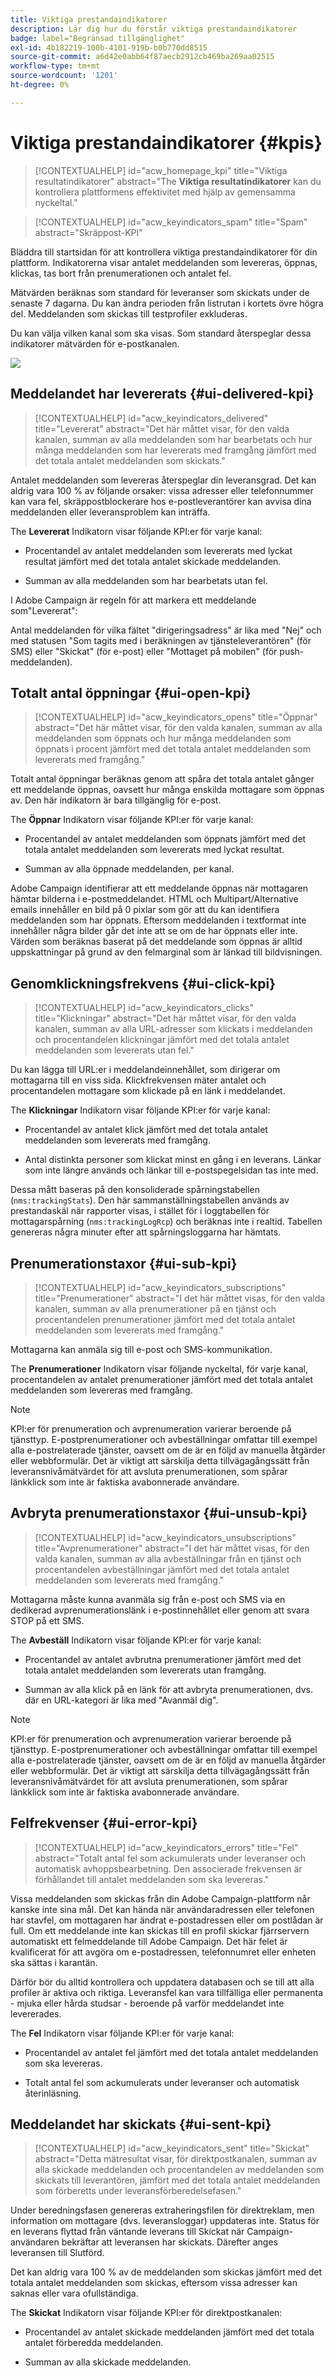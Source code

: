 ```yaml
---
title: Viktiga prestandaindikatorer
description: Lär dig hur du förstår viktiga prestandaindikatorer
badge: label="Begränsad tillgänglighet"
exl-id: 4b182219-100b-4101-919b-b0b770dd8515
source-git-commit: a6d42e0abb64f87aecb2912cb469ba269aa02515
workflow-type: tm+mt
source-wordcount: '1201'
ht-degree: 0%

---
```


# Viktiga prestandaindikatorer {#kpis}

>[!CONTEXTUALHELP]
>id="acw_homepage_kpi"
>title="Viktiga resultatindikatorer"
>abstract="The **Viktiga resultatindikatorer** kan du kontrollera plattformens effektivitet med hjälp av gemensamma nyckeltal."

>[!CONTEXTUALHELP]
>id="acw_keyindicators_spam"
>title="Spam"
>abstract="Skräppost-KPI"

Bläddra till startsidan för att kontrollera viktiga prestandaindikatorer för din plattform. Indikatorerna visar antalet meddelanden som levereras, öppnas, klickas, tas bort från prenumerationen och antalet fel.

Mätvärden beräknas som standard för leveranser som skickats under de senaste 7 dagarna. Du kan ändra perioden från listrutan i kortets övre högra del. Meddelanden som skickas till testprofiler exkluderas.

Du kan välja vilken kanal som ska visas. Som standard återspeglar dessa indikatorer mätvärden för e-postkanalen.

![](assets/kpi.png)

## Meddelandet har levererats {#ui-delivered-kpi}

>[!CONTEXTUALHELP]
>id="acw_keyindicators_delivered"
>title="Levererat"
>abstract="Det här måttet visar, för den valda kanalen, summan av alla meddelanden som har bearbetats och hur många meddelanden som har levererats med framgång jämfört med det totala antalet meddelanden som skickats."

Antalet meddelanden som levereras återspeglar din leveransgrad. Det kan aldrig vara 100 % av följande orsaker: vissa adresser eller telefonnummer kan vara fel, skräppostblockerare hos e-postleverantörer kan avvisa dina meddelanden eller leveransproblem kan inträffa.

The **Levererat** Indikatorn visar följande KPI:er för varje kanal:

* Procentandel av antalet meddelanden som levererats med lyckat resultat jämfört med det totala antalet skickade meddelanden.

* Summan av alla meddelanden som har bearbetats utan fel.

I Adobe Campaign är regeln för att markera ett meddelande som&quot;Levererat&quot;:

Antal meddelanden för vilka fältet &quot;dirigeringsadress&quot; är lika med &quot;Nej&quot; och med statusen &quot;Som tagits med i beräkningen av tjänsteleverantören&quot; (för SMS) eller &quot;Skickat&quot; (för e-post) eller &quot;Mottaget på mobilen&quot; (för push-meddelanden).


## Totalt antal öppningar {#ui-open-kpi}

>[!CONTEXTUALHELP]
>id="acw_keyindicators_opens"
>title="Öppnar"
>abstract="Det här måttet visar, för den valda kanalen, summan av alla meddelanden som öppnats och hur många meddelanden som öppnats i procent jämfört med det totala antalet meddelanden som levererats med framgång."

Totalt antal öppningar beräknas genom att spåra det totala antalet gånger ett meddelande öppnas, oavsett hur många enskilda mottagare som öppnas av. Den här indikatorn är bara tillgänglig för e-post.

The **Öppnar** Indikatorn visar följande KPI:er för varje kanal:

* Procentandel av antalet meddelanden som öppnats jämfört med det totala antalet meddelanden som levererats med lyckat resultat.

* Summan av alla öppnade meddelanden, per kanal.

Adobe Campaign identifierar att ett meddelande öppnas när mottagaren hämtar bilderna i e-postmeddelandet. HTML och Multipart/Alternative emails innehåller en bild på 0 pixlar som gör att du kan identifiera meddelanden som har öppnats. Eftersom meddelanden i textformat inte innehåller några bilder går det inte att se om de har öppnats eller inte. Värden som beräknas baserat på det meddelande som öppnas är alltid uppskattningar på grund av den felmarginal som är länkad till bildvisningen.



## Genomklickningsfrekvens {#ui-click-kpi}

>[!CONTEXTUALHELP]
>id="acw_keyindicators_clicks"
>title="Klickningar"
>abstract="Det här måttet visar, för den valda kanalen, summan av alla URL-adresser som klickats i meddelanden och procentandelen klickningar jämfört med det totala antalet meddelanden som levererats utan fel."

Du kan lägga till URL:er i meddelandeinnehållet, som dirigerar om mottagarna till en viss sida. Klickfrekvensen mäter antalet och procentandelen mottagare som klickade på en länk i meddelandet.

The **Klickningar** Indikatorn visar följande KPI:er för varje kanal:

* Procentandel av antalet klick jämfört med det totala antalet meddelanden som levererats med framgång.

* Antal distinkta personer som klickat minst en gång i en leverans. Länkar som inte längre används och länkar till e-postspegelsidan tas inte med.

Dessa mått baseras på den konsoliderade spårningstabellen (`nms:trackingStats`). Den här sammanställningstabellen används av prestandaskäl när rapporter visas, i stället för i loggtabellen för mottagarspårning (`nms:trackingLogRcp`) och beräknas inte i realtid. Tabellen genereras några minuter efter att spårningsloggarna har hämtats.


## Prenumerationstaxor {#ui-sub-kpi}

>[!CONTEXTUALHELP]
>id="acw_keyindicators_subscriptions"
>title="Prenumerationer"
>abstract="I det här måttet visas, för den valda kanalen, summan av alla prenumerationer på en tjänst och procentandelen prenumerationer jämfört med det totala antalet meddelanden som levererats med framgång."


Mottagarna kan anmäla sig till e-post och SMS-kommunikation.

The **Prenumerationer** Indikatorn visar följande nyckeltal, för varje kanal, procentandelen av antalet prenumerationer jämfört med det totala antalet meddelanden som levereras med framgång.


>[!NOTE]
>
> KPI:er för prenumeration och avprenumeration varierar beroende på tjänsttyp. E-postprenumerationer och avbeställningar omfattar till exempel alla e-postrelaterade tjänster, oavsett om de är en följd av manuella åtgärder eller webbformulär. Det är viktigt att särskilja detta tillvägagångssätt från leveransnivåmätvärdet för att avsluta prenumerationen, som spårar länkklick som inte är faktiska avabonnerade användare.

## Avbryta prenumerationstaxor {#ui-unsub-kpi}

>[!CONTEXTUALHELP]
>id="acw_keyindicators_unsubscriptions"
>title="Avprenumerationer"
>abstract="I det här måttet visas, för den valda kanalen, summan av alla avbeställningar från en tjänst och procentandelen avbeställningar jämfört med det totala antalet meddelanden som levererats med framgång."


Mottagarna måste kunna avanmäla sig från e-post och SMS via en dedikerad avprenumerationslänk i e-postinnehållet eller genom att svara STOP på ett SMS.

The **Avbeställ** Indikatorn visar följande KPI:er för varje kanal:

* Procentandel av antalet avbrutna prenumerationer jämfört med det totala antalet meddelanden som levererats utan framgång.

* Summan av alla klick på en länk för att avbryta prenumerationen, dvs. där en URL-kategori är lika med &quot;Avanmäl dig&quot;.


>[!NOTE]
>
> KPI:er för prenumeration och avprenumeration varierar beroende på tjänsttyp. E-postprenumerationer och avbeställningar omfattar till exempel alla e-postrelaterade tjänster, oavsett om de är en följd av manuella åtgärder eller webbformulär. Det är viktigt att särskilja detta tillvägagångssätt från leveransnivåmätvärdet för att avsluta prenumerationen, som spårar länkklick som inte är faktiska avabonnerade användare.

## Felfrekvenser {#ui-error-kpi}

>[!CONTEXTUALHELP]
>id="acw_keyindicators_errors"
>title="Fel"
>abstract="Totalt antal fel som ackumulerats under leveranser och automatisk avhoppsbearbetning. Den associerade frekvensen är förhållandet till antalet meddelanden som ska levereras."

Vissa meddelanden som skickas från din Adobe Campaign-plattform når kanske inte sina mål. Det kan hända när användaradressen eller telefonen har stavfel, om mottagaren har ändrat e-postadressen eller om postlådan är full. Om ett meddelande inte kan skickas till en profil skickar fjärrservern automatiskt ett felmeddelande till Adobe Campaign. Det här felet är kvalificerat för att avgöra om e-postadressen, telefonnumret eller enheten ska sättas i karantän.

Därför bör du alltid kontrollera och uppdatera databasen och se till att alla profiler är aktiva och riktiga. Leveransfel kan vara tillfälliga eller permanenta - mjuka eller hårda studsar - beroende på varför meddelandet inte levererades.

The **Fel** Indikatorn visar följande KPI:er för varje kanal:

* Procentandel av antalet fel jämfört med det totala antalet meddelanden som ska levereras.

* Totalt antal fel som ackumulerats under leveranser och automatisk återinläsning.

## Meddelandet har skickats {#ui-sent-kpi}

<!--DRAFT - This section requires a validation-->

>[!CONTEXTUALHELP]
>id="acw_keyindicators_sent"
>title="Skickat"
>abstract="Detta mätresultat visar, för direktpostkanalen, summan av alla skickade meddelanden och procentandelen av meddelanden som skickats till leverantören, jämfört med det totala antalet meddelanden som förberetts under leveransförberedelsefasen."

Under beredningsfasen genereras extraheringsfilen för direktreklam, men information om mottagare (dvs. leveransloggar) uppdateras inte.  Status för en leverans flyttad från väntande leverans till Skickat när Campaign-användaren bekräftar att leveransen har skickats. Därefter anges leveransen till Slutförd.

Det kan aldrig vara 100 % av de meddelanden som skickas jämfört med det totala antalet meddelanden som skickas, eftersom vissa adresser kan saknas eller vara ofullständiga.

The **Skickat** Indikatorn visar följande KPI:er för direktpostkanalen:

* Procentandel av antalet skickade meddelanden jämfört med det totala antalet förberedda meddelanden.

* Summan av alla skickade meddelanden.

